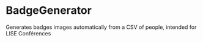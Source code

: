 # BadgeGenerator
Generates badges images automatically from a CSV of people, intended for LISE Conférences

